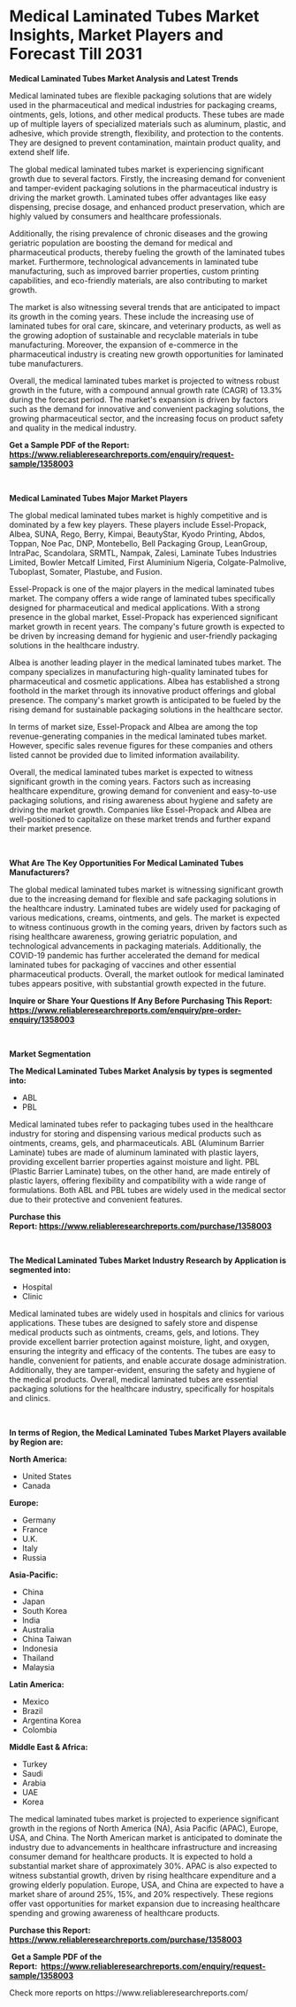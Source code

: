 <p><h1>Medical Laminated Tubes Market Insights, Market Players and Forecast Till 2031</h1></p><p><strong>Medical Laminated Tubes Market Analysis and Latest Trends</strong></p>
<p><p>Medical laminated tubes are flexible packaging solutions that are widely used in the pharmaceutical and medical industries for packaging creams, ointments, gels, lotions, and other medical products. These tubes are made up of multiple layers of specialized materials such as aluminum, plastic, and adhesive, which provide strength, flexibility, and protection to the contents. They are designed to prevent contamination, maintain product quality, and extend shelf life.</p><p>The global medical laminated tubes market is experiencing significant growth due to several factors. Firstly, the increasing demand for convenient and tamper-evident packaging solutions in the pharmaceutical industry is driving the market growth. Laminated tubes offer advantages like easy dispensing, precise dosage, and enhanced product preservation, which are highly valued by consumers and healthcare professionals.</p><p>Additionally, the rising prevalence of chronic diseases and the growing geriatric population are boosting the demand for medical and pharmaceutical products, thereby fueling the growth of the laminated tubes market. Furthermore, technological advancements in laminated tube manufacturing, such as improved barrier properties, custom printing capabilities, and eco-friendly materials, are also contributing to market growth.</p><p>The market is also witnessing several trends that are anticipated to impact its growth in the coming years. These include the increasing use of laminated tubes for oral care, skincare, and veterinary products, as well as the growing adoption of sustainable and recyclable materials in tube manufacturing. Moreover, the expansion of e-commerce in the pharmaceutical industry is creating new growth opportunities for laminated tube manufacturers.</p><p>Overall, the medical laminated tubes market is projected to witness robust growth in the future, with a compound annual growth rate (CAGR) of 13.3% during the forecast period. The market's expansion is driven by factors such as the demand for innovative and convenient packaging solutions, the growing pharmaceutical sector, and the increasing focus on product safety and quality in the medical industry.</p></p>
<p><strong>Get a Sample PDF of the Report:&nbsp; <a href="https://www.reliableresearchreports.com/enquiry/request-sample/1358003">https://www.reliableresearchreports.com/enquiry/request-sample/1358003</a></strong></p>
<p>&nbsp;</p>
<p><strong>Medical Laminated Tubes Major Market Players</strong></p>
<p><p>The global medical laminated tubes market is highly competitive and is dominated by a few key players. These players include Essel-Propack, Albea, SUNA, Rego, Berry, Kimpai, BeautyStar, Kyodo Printing, Abdos, Toppan, Noe Pac, DNP, Montebello, Bell Packaging Group, LeanGroup, IntraPac, Scandolara, SRMTL, Nampak, Zalesi, Laminate Tubes Industries Limited, Bowler Metcalf Limited, First Aluminium Nigeria, Colgate-Palmolive, Tuboplast, Somater, Plastube, and Fusion.</p><p>Essel-Propack is one of the major players in the medical laminated tubes market. The company offers a wide range of laminated tubes specifically designed for pharmaceutical and medical applications. With a strong presence in the global market, Essel-Propack has experienced significant market growth in recent years. The company's future growth is expected to be driven by increasing demand for hygienic and user-friendly packaging solutions in the healthcare industry.</p><p>Albea is another leading player in the medical laminated tubes market. The company specializes in manufacturing high-quality laminated tubes for pharmaceutical and cosmetic applications. Albea has established a strong foothold in the market through its innovative product offerings and global presence. The company's market growth is anticipated to be fueled by the rising demand for sustainable packaging solutions in the healthcare sector.</p><p>In terms of market size, Essel-Propack and Albea are among the top revenue-generating companies in the medical laminated tubes market. However, specific sales revenue figures for these companies and others listed cannot be provided due to limited information availability.</p><p>Overall, the medical laminated tubes market is expected to witness significant growth in the coming years. Factors such as increasing healthcare expenditure, growing demand for convenient and easy-to-use packaging solutions, and rising awareness about hygiene and safety are driving the market growth. Companies like Essel-Propack and Albea are well-positioned to capitalize on these market trends and further expand their market presence.</p></p>
<p>&nbsp;</p>
<p><strong>What Are The Key Opportunities For Medical Laminated Tubes Manufacturers?</strong></p>
<p><p>The global medical laminated tubes market is witnessing significant growth due to the increasing demand for flexible and safe packaging solutions in the healthcare industry. Laminated tubes are widely used for packaging of various medications, creams, ointments, and gels. The market is expected to witness continuous growth in the coming years, driven by factors such as rising healthcare awareness, growing geriatric population, and technological advancements in packaging materials. Additionally, the COVID-19 pandemic has further accelerated the demand for medical laminated tubes for packaging of vaccines and other essential pharmaceutical products. Overall, the market outlook for medical laminated tubes appears positive, with substantial growth expected in the future.</p></p>
<p><strong>Inquire or Share Your Questions If Any Before Purchasing This Report: <a href="https://www.reliableresearchreports.com/enquiry/pre-order-enquiry/1358003">https://www.reliableresearchreports.com/enquiry/pre-order-enquiry/1358003</a></strong></p>
<p>&nbsp;</p>
<p><strong>Market Segmentation</strong></p>
<p><strong>The Medical Laminated Tubes Market Analysis by types is segmented into:</strong></p>
<p><ul><li>ABL</li><li>PBL</li></ul></p>
<p><p>Medical laminated tubes refer to packaging tubes used in the healthcare industry for storing and dispensing various medical products such as ointments, creams, gels, and pharmaceuticals. ABL (Aluminum Barrier Laminate) tubes are made of aluminum laminated with plastic layers, providing excellent barrier properties against moisture and light. PBL (Plastic Barrier Laminate) tubes, on the other hand, are made entirely of plastic layers, offering flexibility and compatibility with a wide range of formulations. Both ABL and PBL tubes are widely used in the medical sector due to their protective and convenient features.</p></p>
<p><strong>Purchase this Report:&nbsp;<a href="https://www.reliableresearchreports.com/purchase/1358003">https://www.reliableresearchreports.com/purchase/1358003</a></strong></p>
<p>&nbsp;</p>
<p><strong>The Medical Laminated Tubes Market Industry Research by Application is segmented into:</strong></p>
<p><ul><li>Hospital</li><li>Clinic</li></ul></p>
<p><p>Medical laminated tubes are widely used in hospitals and clinics for various applications. These tubes are designed to safely store and dispense medical products such as ointments, creams, gels, and lotions. They provide excellent barrier protection against moisture, light, and oxygen, ensuring the integrity and efficacy of the contents. The tubes are easy to handle, convenient for patients, and enable accurate dosage administration. Additionally, they are tamper-evident, ensuring the safety and hygiene of the medical products. Overall, medical laminated tubes are essential packaging solutions for the healthcare industry, specifically for hospitals and clinics.</p></p>
<p>&nbsp;</p>
<p><strong>In terms of Region, the Medical Laminated Tubes Market Players available by Region are:</strong></p>
<p>
    <p> <strong> North America: </strong>
        <ul>
            <li>United States</li>
            <li>Canada</li>
        </ul>
        </p> 
    <p> <strong> Europe: </strong>
        <ul>
            <li>Germany</li>
            <li>France</li>
            <li>U.K.</li>
            <li>Italy</li>
            <li>Russia</li>
        </ul>
        </p> 
    <p> <strong> Asia-Pacific: </strong>
        <ul>
            <li>China</li>
            <li>Japan</li>
            <li>South Korea</li>
            <li>India</li>
            <li>Australia</li>
            <li>China Taiwan</li>
            <li>Indonesia</li>
            <li>Thailand</li>
            <li>Malaysia</li>
        </ul>
        </p> 
    <p> <strong> Latin America: </strong>
        <ul>
            <li>Mexico</li>
            <li>Brazil</li>
            <li>Argentina Korea</li>
            <li>Colombia</li>
        </ul>
        </p> 
    <p> <strong> Middle East & Africa: </strong>
        <ul>
            <li>Turkey</li>
            <li>Saudi</li>
            <li>Arabia</li>
            <li>UAE</li>
            <li>Korea</li>
        </ul>
    </p>
    </p>
<p><p>The medical laminated tubes market is projected to experience significant growth in the regions of North America (NA), Asia Pacific (APAC), Europe, USA, and China. The North American market is anticipated to dominate the industry due to advancements in healthcare infrastructure and increasing consumer demand for healthcare products. It is expected to hold a substantial market share of approximately 30%. APAC is also expected to witness substantial growth, driven by rising healthcare expenditure and a growing elderly population. Europe, USA, and China are expected to have a market share of around 25%, 15%, and 20% respectively. These regions offer vast opportunities for market expansion due to increasing healthcare spending and growing awareness of healthcare products.</p></p>
<p><strong>Purchase this Report: <a href="https://www.reliableresearchreports.com/purchase/1358003">https://www.reliableresearchreports.com/purchase/1358003</a></strong></p>
<p>&nbsp;<strong>Get a Sample PDF of the Report:&nbsp;&nbsp;<a href="https://www.reliableresearchreports.com/enquiry/request-sample/1358003">https://www.reliableresearchreports.com/enquiry/request-sample/1358003</a></strong></p>
<p><strong></strong></p>
<p>Check more reports on https://www.reliableresearchreports.com/</p>